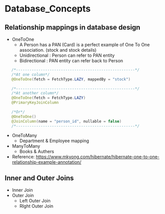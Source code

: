 # Database_Concepts

## Relationship mappings in database design
* OneToOne
  - A Person has a PAN (Card) is a perfect example of One To One association. (stock and stock details)
  - Unidirectional : Person can refer to PAN entity
  - Bidirectional : PAN entity can refer back to Person
```java
   /*-----------------------------------------------------*/
   /*At one column*/
   @OneToOne(fetch = FetchType.LAZY, mappedBy = "stock")
   
   /*-----------------------------------------------------*/
   /*At another column*/
   @OneToOne(fetch = FetchType.LAZY)
   @PrimaryKeyJoinColumn
   
   /*Or*/
   @OneToOne()
   @JoinColumn(name = "person_id", nullable = false)
   /*-----------------------------------------------------*/   
```
* OneToMany
  - Department & Employee mapping
* ManyToMany
  - Books & Authers
* Reference: https://www.mkyong.com/hibernate/hibernate-one-to-one-relationship-example-annotation/

## Inner and Outer Joins
* Inner Join
* Outer Join
  - Left Outer Join
  - RIght Outer Join
